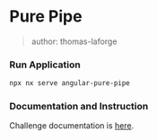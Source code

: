 # Pure Pipe

> author: thomas-laforge

### Run Application

```bash
npx nx serve angular-pure-pipe
```

### Documentation and Instruction

Challenge documentation is [here](https://angular-challenges.vercel.app/challenges/angular/8-pipe-pure/).
